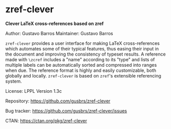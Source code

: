 # zref-clever

**Clever LaTeX cross-references based on zref**

Author: Gustavo Barros
Maintainer: Gustavo Barros

`zref-clever` provides a user interface for making LaTeX cross-references
which automates some of their typical features, thus easing their input in the
document and improving the consistency of typeset results.  A reference made
with `\zcref` includes a "name" according to its "type" and lists of multiple
labels can be automatically sorted and compressed into ranges when due.  The
reference format is highly and easily customizable, both globally and locally.
`zref-clever` is based on `zref`'s extensible referencing system.

License: LPPL Version 1.3c

Repository: https://github.com/gusbrs/zref-clever

Bug tracker: https://github.com/gusbrs/zref-clever/issues

CTAN: https://ctan.org/pkg/zref-clever

